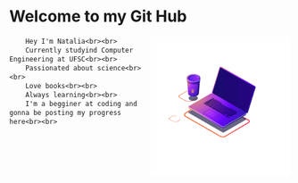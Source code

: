 <!DOCTYPE html>
<html lang="en">
    <head>
        <meta charset="UTF-8">
        <meta http-equiv="X-UA-Compatible" content="IE=edge">
        <meta name="viewport" content="width=device-width, initial-scale=1.0">
        <link rel="stylesheet" href="css.css" />
        <link rel="preconnect" href="https://fonts.googleapis.com">
        <link rel="preconnect" href="https://fonts.gstatic.com" crossorigin>
        <link href="https://fonts.googleapis.com/css2?family=Roboto:ital,wght@1,900&display=swap" rel="stylesheet">
        <link rel="preconnect" href="https://fonts.googleapis.com">
        <link rel="preconnect" href="https://fonts.gstatic.com" crossorigin>
        <link href="https://fonts.googleapis.com/css2?family=Montserrat:wght@100&family=Quicksand:wght@300&display=swap" rel="stylesheet">
    </head>

<body>
    <h1 id="titulo">Welcome to my Git Hub</h1>
        <!--<img align='left' src="101674-science-lover.gif" width= '200'></img>-->
        <img align='right' src="63487-programming-computer.gif" width= '250'></img>
   
    
        Hey I'm Natalia<br><br> 
        Currently studyind Computer Engineering at UFSC<br><br>
        Passionated about science<br><br>
        Love books<br><br>
        Always learning<br><br>
        I'm a begginer at coding and gonna be posting my progress here<br><br>

</body>
</html>
